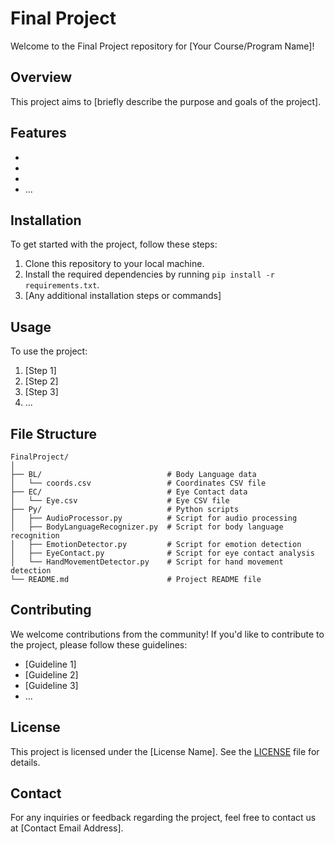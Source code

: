# Final Project

Welcome to the Final Project repository for [Your Course/Program Name]!

## Overview

This project aims to [briefly describe the purpose and goals of the project].

## Features

- [Feature 1]: [Description]
- [Feature 2]: [Description]
- [Feature 3]: [Description]
- ...

## Installation

To get started with the project, follow these steps:

1. Clone this repository to your local machine.
2. Install the required dependencies by running `pip install -r requirements.txt`.
3. [Any additional installation steps or commands]

## Usage

To use the project:

1. [Step 1]
2. [Step 2]
3. [Step 3]
4. ...

## File Structure

```
FinalProject/
│
├── BL/                            # Body Language data
│   └── coords.csv                 # Coordinates CSV file
├── EC/                            # Eye Contact data
│   └── Eye.csv                    # Eye CSV file
├── Py/                            # Python scripts
│   ├── AudioProcessor.py          # Script for audio processing
│   ├── BodyLanguageRecognizer.py  # Script for body language recognition
│   ├── EmotionDetector.py         # Script for emotion detection
│   ├── EyeContact.py              # Script for eye contact analysis
│   └── HandMovementDetector.py    # Script for hand movement detection
└── README.md                      # Project README file
```

## Contributing

We welcome contributions from the community! If you'd like to contribute to the project, please follow these guidelines:
- [Guideline 1]
- [Guideline 2]
- [Guideline 3]
- ...

## License

This project is licensed under the [License Name]. See the [LICENSE](LICENSE) file for details.

## Contact

For any inquiries or feedback regarding the project, feel free to contact us at [Contact Email Address].
